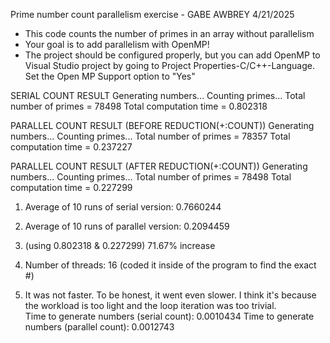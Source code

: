 Prime number count parallelism exercise - GABE AWBREY 4/21/2025

- This code counts the number of primes in an array without parallelism
- Your goal is to add parallelism with OpenMP!
- The project should be configured properly, but you can add OpenMP to 
  Visual Studio project by going to Project Properties-C/C++-Language.
  Set the Open MP Support option to "Yes"


SERIAL COUNT RESULT
Generating numbers...
Counting primes...
Total number of primes = 78498
Total computation time = 0.802318


PARALLEL COUNT RESULT (BEFORE REDUCTION(+:COUNT))
Generating numbers...
Counting primes...
Total number of primes = 78357
Total computation time = 0.237227


PARALLEL COUNT RESULT (AFTER REDUCTION(+:COUNT))
Generating numbers...
Counting primes...
Total number of primes = 78498
Total computation time = 0.227299


1. Average of 10 runs of serial version: 0.7660244


2. Average of 10 runs of parallel version: 0.2094459


3. (using 0.802318 & 0.227299) 71.67% increase


4. Number of threads: 16 (coded it inside of the program to find the exact #)


5. It was not faster. To be honest, it went even slower. I think it's because the workload is too light and the loop iteration was too trivial.				
	Time to generate numbers (serial count):   0.0010434
	Time to generate numbers (parallel count): 0.0012743